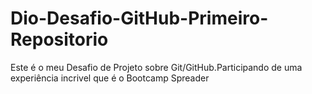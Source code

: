# Dio-Desafio-GitHub-Primeiro-Repositorio
Este é o meu Desafio de Projeto sobre Git/GitHub.Participando de uma experiência incrivel que é o Bootcamp  Spreader
